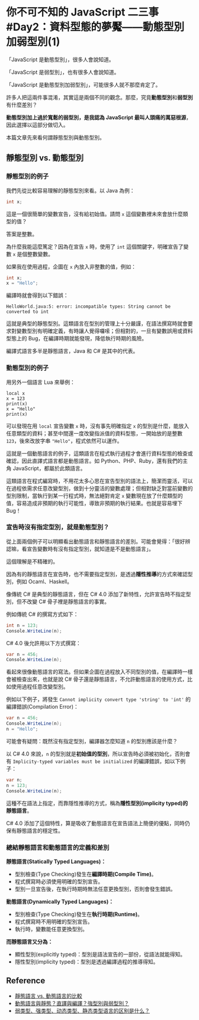 # 你不可不知的 JavaScript 二三事#Day2：資料型態的夢魘——動態型別加弱型別(1)

「JavaScript 是動態型別」，很多人會說知道。

「JavaScript 是弱型別」，也有很多人會說知道。

「JavaScript 是動態型別加弱型別」，可能很多人就不那麼肯定了。

許多人把這兩件事混淆，其實這是兩個不同的觀念。那麼，究竟**動態型別**和**弱型別**有什麼差別？

**動態型別加上過於寬鬆的弱型別，是我認為 JavaScript 最叫人頭痛的萬惡根源**，因此選擇以這部分做切入。

本篇文章先來看何謂靜態型別與動態型別。


## 靜態型別 vs. 動態型別

### 靜態型別的例子

我們先從比較容易理解的靜態型別來看。以 Java 為例：

```java
int x;
```

這是一個很簡單的變數宣告，沒有給初始值。請問 `x` 這個變數裡未來會放什麼類型的值？

答案是整數。

為什麼我能這麼篤定？因為在宣告 `x` 時，使用了 `int` 這個關鍵字，明確宣告了變數 `x` 是個整數變數。

如果我在使用過程，企圖在 `x` 內放入非整數的值，例如：

```java
int x;
x = "Hello";
```

編譯時就會得到以下錯誤：

```
HelloWorld.java:5: error: incompatible types: String cannot be converted to int
```

這就是典型的靜態型別。這類語言在型別的管理上十分嚴謹，在語法撰寫時就會要求對變數型別有明確定義，有時讓人覺得囉嗦；但相對的，一旦有變數誤用或資料型態上的 Bug，在編譯時期就能發現，降低執行時期的風險。

編譯式語言多半是靜態語言，Java 和 C# 是其中的代表。

### 動態型別的例子

用另外一個語言 Lua 來舉例：

```
local x
x = 123
print(x)
x = "Hello"
print(x)
```

可以發現在用 `local` 宣告變數 `x` 時，沒有事先明確指定 `x` 的型別是什麼，能放入任意類型的資料；甚至中間還一度改變指派值的資料型態，一開始放的是整數 `123`，後來改放字串 `"Hello"`，程式依然可以運作。

這就是一個動態語言的例子，這類語言在程式執行過程才會進行資料型態的檢查或確認，因此直譯式語言都是動態語言。如 Python、PHP、Ruby，還有我們的主角 JavaScript，都屬於此類語言。

這類語言在程式編寫時，不用花太多心思在宣告型別的語法上，簡潔而靈活，可以在過程依需求任意改變型別，做到十分靈活的變數處理；但相對缺乏對當前變數的型別限制，當執行到某一行程式時，無法絕對肯定 `x` 變數現在放了什麼類型的值，容易造成非預期的執行可能性，導致非預期的執行結果。也就是容易埋下 Bug！

### 宣告時沒有指定型別，就是動態型別？

從上面兩個例子可以明顯看出動態語言和靜態語言的差別。可能會覺得：「很好辨認嘛，看宣告變數時有沒有指定型別，就知道是不是動態語言」。

這個理解是不精確的。

因為有的靜態語言在宣告時，也不需要指定型別，是透過**隱性推導**的方式來確認型別，例如 Ocaml、Haskell。

像傳統 C# 是典型的靜態語言，但在 C# 4.0 添加了新特性，允許宣告時不指定型別，但不改變 C# 骨子裡是靜態語言的事實。

例如傳統 C# 的撰寫方式如下：

```c#
int n = 123;
Console.WriteLine(n);
```

C# 4.0 後允許用以下方式撰寫：

```c#
var n = 456;
Console.WriteLine(n);
```

看起來很像動態語言的寫法。但如果企圖在過程放入不同型別的值，在編譯時一樣會被檢查出來，也就是說 C# 骨子還是靜態語言，不允許動態語言的使用方式，比如使用過程任意改變型別。

例如以下例子，將發生 `Cannot implicity convert type 'string' to 'int'` 的編譯錯誤(Compilation Error)：

```c#
var n = 456;
Console.WriteLine(n);
n = "Hello";
```

可能會有疑問：既然沒有指定型別，編譯器怎麼知道 `n` 的型別應該是什麼？

以 C# 4.0 來說，`n` 的型別就是**初始值的型別**，所以宣告時必須被初始化，否則會有 `Implicity-typed variables must be initialized` 的編譯錯誤，如以下例子：

```c#
var n;
n = 123;
Console.WriteLine(n);
```

這種不在語法上指定，而靠隱性推導的方式，稱為**隱性型別(implicity typed)的靜態語言**。

C# 4.0 添加了這個特性，算是吸收了動態語言在宣告語法上簡便的優點，同時仍保有靜態語言的穩定性。



### 總結靜態語言和動態語言的定義和差別

**靜態語言(Statically Typed Languages)：**
* 型別檢查(Type Checking)發生在**編譯時期(Compile Time)**。
* 程式撰寫時必須使用明確的型別宣告。
* 型別一旦宣告後，在執行時期時無法任意更換型別，否則會發生錯誤。

**動態語言(Dynamically Typed Languages)：**
* 型別檢查(Type Checking)發生在**執行時期(Runtime)**。
* 程式撰寫時不用明確的型別宣告。
* 執行時，變數能任意更換型別。

**而靜態語言又分為：**
* 顯性型別(explicitly typed)：型別是語法宣告的一部份，從語法就能得知。
* 隱性型別(implicity typed)：型別是透過編譯過程的推導得知。



## Reference
* [靜態語言 vs. 動態語言的比較](https://blog.sina.com.tw/dotnet/article.php?entryid=614009)
* [動態語言與靜態？直譯與編譯？強型別與弱型別？](https://millenniummeetonce.blogspot.com/2018/04/blog-post_5.html)
* [弱类型、强类型、动态类型、静态类型语言的区别是什么？](https://www.zhihu.com/question/19918532)
